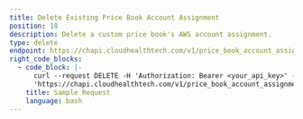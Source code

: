 ```yaml
---
title: Delete Existing Price Book Account Assignment
position: 18
description: Delete a custom price book's AWS account assignment.
type: delete
endpoint: https://chapi.cloudhealthtech.com/v1/price_book_account_assignments/:id
right_code_blocks:
  - code_block: |-
      curl --request DELETE -H 'Authorization: Bearer <your_api_key>' -H 'Content-Type: application/json'
      'https://chapi.cloudhealthtech.com/v1/price_book_account_assignments/<id>'
    title: Sample Request
    language: bash
---
```

